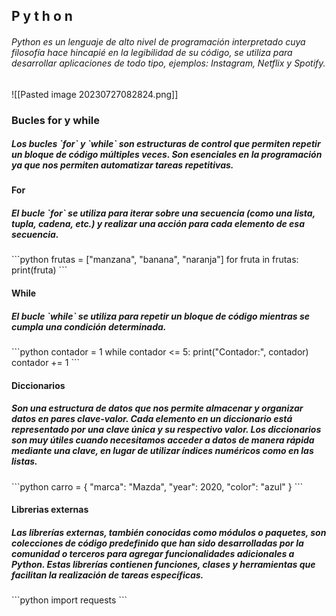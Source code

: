 
<h2>P y t h o n</h2>
 <h6>  Python es un lenguaje de alto nivel de programación interpretado cuya filosofía hace hincapié en la legibilidad de su código, se utiliza para desarrollar aplicaciones de todo tipo, ejemplos: Instagram, Netflix y Spotify.</h6>
![[Pasted image 20230727082824.png]] 

<h3>Bucles for y while</h3>
<h5>Los bucles `for` y `while` son estructuras de control que permiten repetir un bloque de código múltiples veces. Son esenciales en la programación ya que nos permiten automatizar tareas repetitivas.</h5>
<h4>For</h4>
<h5>El bucle `for` se utiliza para iterar sobre una secuencia (como una lista, tupla, cadena, etc.) y realizar una acción para cada elemento de esa secuencia.</h5>
```python
frutas = ["manzana", "banana", "naranja"]
for fruta in frutas:
    print(fruta)
```
<h4>While</h4>
<h5>El bucle `while` se utiliza para repetir un bloque de código mientras se cumpla una condición determinada.</h5>
```python
contador = 1
while contador <= 5:
    print("Contador:", contador)
    contador += 1
```

<h4>Diccionarios</h4>
<h5>Son una estructura de datos que nos permite almacenar y organizar datos en pares clave-valor. Cada elemento en un diccionario está representado por una clave única y su respectivo valor. Los diccionarios son muy útiles cuando necesitamos acceder a datos de manera rápida mediante una clave, en lugar de utilizar índices numéricos como en las listas.</h5>
```python
carro = { 
	"marca": "Mazda", 
	"year": 2020, 
	"color": "azul" }
```

<h4>Librerias externas</h4>

<h5>Las librerías externas, también conocidas como módulos o paquetes, son colecciones de código predefinido que han sido desarrolladas por la comunidad o terceros para agregar funcionalidades adicionales a Python. Estas librerías contienen funciones, clases y herramientas que facilitan la realización de tareas específicas.</h5>
```python
import requests
```

